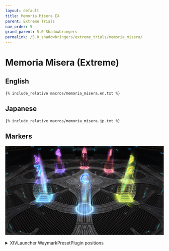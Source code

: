 ```yaml
---
layout: default
title: Memoria Misera EX
parent: Extreme Trials
nav_order: 5
grand_parent: 5.0 Shadowbringers
permalink: /5.0_shadowbringers/extreme_trials/memoria_misera/
---
```


# Memoria Misera (Extreme)

## English
```
{% include_relative macros/memoria_misera.en.txt %}
```

## Japanese
```
{% include_relative macros/memoria_misera.jp.txt %}
```

## Markers

![](images/markers.jpg)
<details markdown=block>
<summary>XIVLauncher WaymarkPresetPlugin positions</summary>

```json
{"Name":"Memoria Misera EX","MapID":725,"A":{"X":35.0,"Y":-24.0,"Z":-693.3,"ID":0,"Active":true},"B":{"X":45.3,"Y":-24.0,"Z":-683.0,"ID":1,"Active":true},"C":{"X":35.0,"Y":-24.0,"Z":-672.7,"ID":2,"Active":true},"D":{"X":24.7,"Y":-24.0,"Z":-683.0,"ID":3,"Active":true},"One":{"X":42.283,"Y":-24.0,"Z":-690.283,"ID":4,"Active":true},"Two":{"X":42.283,"Y":-24.0,"Z":-675.717,"ID":5,"Active":true},"Three":{"X":27.717,"Y":-24.0,"Z":-675.717,"ID":6,"Active":true},"Four":{"X":27.717,"Y":-24.0,"Z":-690.283,"ID":7,"Active":true}}
```
</details>
